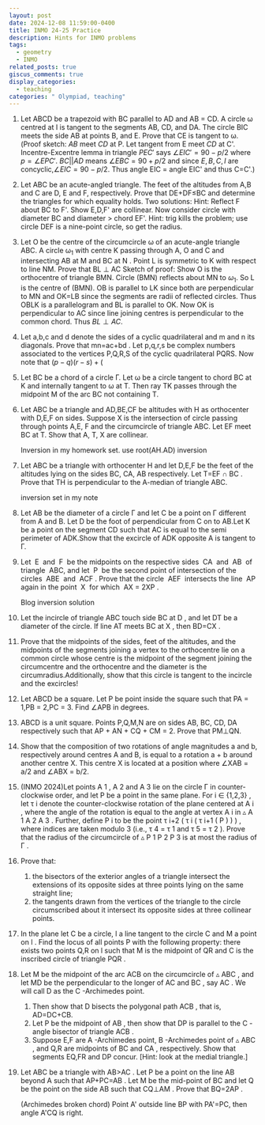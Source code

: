 ```yaml
---
layout: post
date: 2024-12-08 11:59:00-0400
title: INMO 24-25 Practice
description: Hints for INMO problems
tags:
  - geometry
  - INMO
related_posts: true
giscus_comments: true
display_categories:
  - teaching
categories: " Olympiad, teaching"
---
```


1. Let ABCD be a trapezoid with BC parallel to AD and AB = CD. A circle ω centred at I is tangent to the segments AB, CD, and DA. The circle BIC meets the side AB at points B, and E. Prove that CE is tangent to ω.
   (Proof sketch: $AB$ meet $CD$ at P. Let tangent from E meet $CD$ at C'. Incentre-Excentre lemma in triangle $PEC'$ says $\angle EIC' = 90 - p/2$ where $p = \angle EPC'$. $BC || AD$ means $\angle EBC = 90+p/2$ and since $E,B,C,I$ are concyclic,$\angle EIC = 90 - p/2$. Thus angle EIC = angle EIC' and thus C=C'.)
2. Let ABC be an acute-angled triangle. The feet of the altitudes from A,B and C are D, E and F, respectively. Prove that DE+DF≤BC and determine the triangles for which equality holds.
   Two solutions:
   Hint: Reflect F about BC to F'. Show E,D,F' are collinear. Now consider circle with diameter BC and diameter > chord EF'.
   Hint: trig kills the problem; use circle DEF is a nine-point circle, so get the radius.
3. Let O be the centre of the circumcircle ω of an acute-angle triangle ABC. A circle ω$_1$ with centre K passing through A, O and C and intersecting AB at M and BC at N . Point L is symmetric to K with respect to line NM. Prove that BL ⊥ AC
   Sketch of proof: Show O is the orthocentre of triangle BMN. Circle (BMN) reflects about MN to $\omega_1$. So L is the centre of (BMN). OB is parallel to LK since both are perpendicular to MN and OK=LB since the segments are radii of reflected circles. Thus OBLK is a parallelogram and BL is parallel to OK. Now OK is perpendicular to AC since line joining centres is perpendicular to the common chord. Thus $BL \perp AC$.
4. Let a,b,c and d denote the sides of a cyclic quadrilateral and m and n its diagonals. Prove that mn=ac+bd .
   Let p,q,r,s be complex numbers associated to the vertices P,Q,R,S of the cyclic quadrilateral PQRS. Now note that $(p-q)(r-s)+($
5. Let BC be a chord of a circle Γ. Let ω be a circle tangent to chord BC at K and internally tangent to ω at T. Then ray TK passes through the midpoint M of the arc BC not containing T.
6. Let ABC be a triangle and AD,BE,CF be altitudes with H as orthocenter with D,E,F on sides. Suppose X is the intersection of circle passing through points A,E, F and the circumcircle of triangle ABC. Let EF meet BC at T. Show that A, T, X are collinear.

   Inversion in my homework set. use root(AH.AD) inversion

7. Let ABC be a triangle with orthocenter H and let D,E,F be the feet of the altitudes lying on the sides BC, CA, AB respectively. Let T=EF ∩ BC . Prove that TH is perpendicular to the A-median of triangle ABC.

   inversion set in my note

8. Let AB be the diameter of a circle Γ and let C be a point on Γ different from A and B. Let D be the foot of perpendicular from C on to AB.Let K be a point on the segment CD such that AC is equal to the semi perimeter of ADK.Show that the excircle of ADK opposite A is tangent to Γ.
9. Let  E  and  F  be the midpoints on the respective sides  CA  and  AB  of triangle  ABC, and let  P  be the second point of intersection of the circles  ABE  and  ACF . Prove that the circle  AEF  intersects the line  AP  again in the point  X  for which  AX = 2XP .

   Blog inversion solution

10. Let the incircle of triangle ABC touch side BC at D , and let DT be a diameter of the circle. If line AT meets BC at X , then BD=CX .
11. Prove that the midpoints of the sides, feet of the altitudes, and the midpoints of the segments joining a vertex to the orthocentre lie on a common circle whose centre is the midpoint of the segment joining the circumcentre and the orthocentre and the diameter is the circumradius.Additionally, show that this circle is tangent to the incircle and the excircles!
12. Let ABCD be a square. Let P be point inside the square such that PA = 1,PB = 2,PC = 3. Find ∠APB in degrees.
13. ABCD is a unit square. Points P,Q,M,N are on sides AB, BC, CD, DA respectively such that AP + AN + CQ + CM = 2. Prove that PM⊥QN.
14. Show that the composition of two rotations of angle magnitudes a and b, respectively around centres A and B, is equal to a rotation a + b around another centre X. This centre X is located at a position where ∠XAB = a/2 and ∠ABX = b/2.
15. (INMO 2024)Let points A 1 , A 2 and A 3 lie on the circle Γ in counter-clockwise order, and let P be a point in the same plane. For i ∈ {1,2,3} , let τ i denote the counter-clockwise rotation of the plane centered at A i , where the angle of the rotation is equal to the angle at vertex A i in ▵ A 1 A 2 A 3 . Further, define P i to be the point τ i+2 ( τ i ( τ i+1 ( P ) ) ) , where indices are taken modulo 3 (i.e., τ 4 = τ 1 and τ 5 = τ 2 ). Prove that the radius of the circumcircle of ▵ P 1 P 2 P 3 is at most the radius of Γ .
16. Prove that:
    1. the bisectors of the exterior angles of a triangle intersect the extensions of its opposite sides at three points lying on the same straight line;
    2. the tangents drawn from the vertices of the triangle to the circle circumscribed about it intersect its opposite sides at three collinear points.
17. In the plane let C be a circle, l a line tangent to the circle C and M a point on l . Find the locus of all points P with the following property: there exists two points Q,R on l such that M is the midpoint of QR and C is the inscribed circle of triangle PQR .
18. Let M be the midpoint of the arc ACB on the circumcircle of ▵ ABC , and let MD be the perpendicular to the longer of AC and BC , say AC . We will call D as the C -Archimedes point.
    1. Then show that D bisects the polygonal path ACB , that is, AD=DC+CB.
    2. Let P be the midpoint of AB , then show that DP is parallel to the C -angle bisector of triangle ACB .
    3. Suppose E,F are A -Archimedes point, B -Archimedes point of ▵ ABC , and Q,R are midpoints of BC and CA , respectively. Show that segments EQ,FR and DP concur. [Hint: look at the medial triangle.]
19. Let ABC be a triangle with AB>AC . Let P be a point on the line AB beyond A such that AP+PC=AB . Let M be the mid-point of BC and let Q be the point on the side AB such that CQ⊥AM . Prove that BQ=2AP .

    (Archimedes broken chord) Point A' outside line BP with PA'=PC, then angle A'CQ is right.
